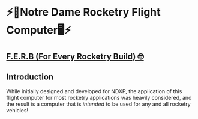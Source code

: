 # ⚡️🚀Notre Dame Rocketry Flight Computer🖥️⚡️

## <u>F.E.R.B (For Every Rocketry Build) 🤓</u>

## Introduction

While initially designed and developed for NDXP, the application of this flight computer for most rocketry applications was heavily considered, and the result is a computer that is <i>intended</i> to be used for any and all rocketry vehicles!
